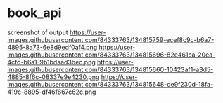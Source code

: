 # book_api
screenshot of output
https://user-images.githubusercontent.com/84333763/134815759-ecef8c9c-b6a7-4895-8a73-6e8d9edf0af4.png
https://user-images.githubusercontent.com/84333763/134815696-82e461ca-20ea-4cfd-b6a1-9b1bdaad3bec.png
https://user-images.githubusercontent.com/84333763/134815660-10423af1-a3d5-4885-8f6c-08337e9e4230.png
https://user-images.githubusercontent.com/84333763/134815648-de9f230d-18fa-419c-8895-df46f667c62c.png
